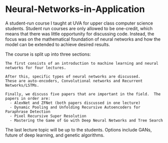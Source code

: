# Neural-Networks-in-Application
A student-run course I taught at UVA for upper class computer science students.  Student run courses are only allowed to be one-credit, which means that there was little opportunity for discussing code.  Instead, the focus was on the mathematical foundation of neural networks and how the model can be extended to achieve desired results.

The course is split up into three sections:  

    The first consists of an introduction to machine learning and neural networks for four lectures.
    
    After this, specific types of neural networks are discussed.  
    These are auto-encoders, Convolutional networks and Recurrent Networks/LSTMs.

    Finally, we discuss five papers that are important in the field.  The papers in order are:
      - AlexNet and ZFNet (both papers discussed in one lecture)
      - Dynamic Pooling and Unfolding Recursive Autoencoders for Paraphrase Detection
      - Pixel Recursive Super Resolution
      - Mastering the Game of Go with Deep Neural Networks and Tree Search
  
The last lecture topic will be up to the students.  Options include GANs, future of deep learning, and genetic algorithms.

